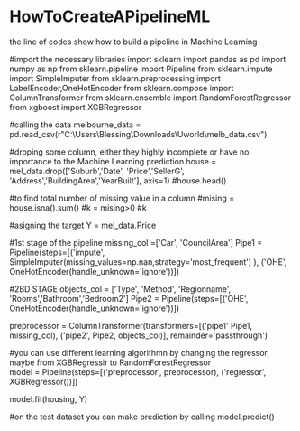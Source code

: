 # HowToCreateAPipelineML
the line of codes show how to build a pipeline in Machine Learning 

#import the necessary libraries
import sklearn
import pandas as pd
import numpy as np
from sklearn.pipeline import Pipeline
from sklearn.impute import SimpleImputer
from sklearn.preprocessing import  LabelEncoder,OneHotEncoder
from sklearn.compose import ColumnTransformer
from sklearn.ensemble import RandomForestRegressor 
from xgboost import XGBRegressor

#calling the data
melbourne_data = pd.read_csv(r"C:\Users\Blessing\Downloads\Uworld\melb_data.csv")

#droping some column, either they highly incomplete or have no importance to the Machine Learning prediction
house = mel_data.drop(['Suburb','Date', 'Price','SellerG', 'Address','BuildingArea','YearBuilt'], axis=1)
#house.head()

#to find total number of missing value in a column 
#mising = house.isna().sum()
#k = mising>0
#k

#asigning the target 
Y = mel_data.Price


#1st stage of the pipeline 
missing_col =['Car', 'CouncilArea']
Pipe1 = Pipeline(steps=[('impute', SimpleImputer(missing_values=np.nan,strategy='most_frequent') ), ('OHE', OneHotEncoder(handle_unknown='ignore'))])

#2BD STAGE
objects_col = ['Type', 'Method', 'Regionname', 'Rooms','Bathroom','Bedroom2']
Pipe2 = Pipeline(steps=[('OHE', OneHotEncoder(handle_unknown='ignore'))])

preprocessor = ColumnTransformer(transformers=[('pipe1' Pipe1, missing_col), ('pipe2', Pipe2, objects_col)], remainder='passthrough')


#you can use different learning algorithmn by changing the regressor, maybe from XGBRegressir to RandomForestRegressor  
model = Pipeline(steps=[('preprocessor', preprocessor), ('regressor', XGBRegressor())])

model.fit(housing, Y)


#on the test dataset you can make prediction by calling
model.predict()
